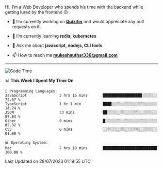 Hi, I'm a Web Developer who spends his time with the backend while getting lured by the frontend 😜

- 🔭 I’m currently working on **[Quizifer](https://github.com/SutharMukesh/Quizifer/)** and would appreciate any pull requests on it.

- 🌱 I’m currently learning **redis, kubernetes**

- 💬 Ask me about **javascript, nodejs, CLI tools**

- 📫 How to reach me **mukeshsuthar336@gmail.com**

---
<!--START_SECTION:waka-->
![Code Time](http://img.shields.io/badge/Code%20Time-2%2C390%20hrs%2013%20mins-blue)

📊 **This Week I Spent My Time On** 

```text
💬 Programming Languages: 
JavaScript               5 hrs 16 mins       ██████████████████░░░░░░░   73.57 % 
TypeScript               1 hr 1 min          ████░░░░░░░░░░░░░░░░░░░░░   14.24 % 
JSON                     33 mins             ██░░░░░░░░░░░░░░░░░░░░░░░   07.84 % 
Other                    9 mins              █░░░░░░░░░░░░░░░░░░░░░░░░   02.32 % 
CSS                      6 mins              ░░░░░░░░░░░░░░░░░░░░░░░░░   01.60 % 

💻 Operating System: 
Mac                      7 hrs 10 mins       █████████████████████████   100.00 % 
```


 Last Updated on 28/07/2023 01:19:55 UTC
<!--END_SECTION:waka-->
